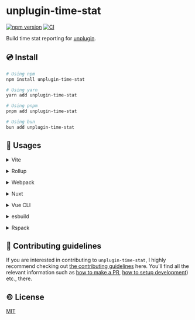 # unplugin-time-stat

[![npm version][npm-version-src]][npm-version-href]
[![CI][ci-src]][ci-href]

Build time stat reporting for [unplugin](https://github.com/unjs/unplugin).

## 💿 Install

```sh
# Using npm
npm install unplugin-time-stat

# Using yarn
yarn add unplugin-time-stat

# Using pnpm
pnpm add unplugin-time-stat

# Using bun
bun add unplugin-time-stat
```

## 🚀 Usages

<details>
<summary>Vite</summary><br>

```ts
// vite.config.ts
import TimeStat from 'unplugin-time-stat/vite'

export default defineConfig({
  plugins: [
    TimeStat({
      /* options */
    })
  ]
})
```

build example: [`playground/`](./playground/)

<br></details>

<details>
<summary>Rollup</summary><br>

```ts
// rollup.config.js
import TimeStat from 'unplugin-time-stat/rollup'

export default {
  plugins: [
    TimeStat({
      /* options */
    })
  ]
}
```

<br></details>

<details>
<summary>Webpack</summary><br>

```ts
// webpack.config.js
module.exports = {
  /* ... */
  plugins: [
    require('unplugin-time-stat/webpack')({
      /* options */
    })
  ]
}
```

<br></details>

<details>
<summary>Nuxt</summary><br>

```ts
// nuxt.config.js
export default defineNuxtConfig({
  modules: [
    [
      'unplugin-time-stat/nuxt',
      {
        /* options */
      }
    ]
  ]
})
```

> This module works for both Nuxt 2 and [Nuxt Vite](https://github.com/nuxt/vite)

<br></details>

<details>
<summary>Vue CLI</summary><br>

```ts
// vue.config.js
module.exports = {
  configureWebpack: {
    plugins: [
      require('unplugin-time-stat/webpack')({
        /* options */
      })
    ]
  }
}
```

<br></details>

<details>
<summary>esbuild</summary><br>

```ts
// esbuild.config.js
import { build } from 'esbuild'
import TimeStat from 'unplugin-time-stat/esbuild'

build({
  plugins: [TimeStat()]
})
```

<br></details>

<details>
<summary>Rspack</summary><br>

```ts
// rspack.config.js
module.exports = {
  /* ... */
  plugins: [
    require('unplugin-time-stat/rspack')({
      /* options */
    })
  ]
}
```

<br></details>

## 🙌 Contributing guidelines

If you are interested in contributing to `unplugin-time-stat`, I highly recommend checking out [the contributing guidelines](/CONTRIBUTING.md) here. You'll find all the relevant information such as [how to make a PR](/CONTRIBUTING.md#pull-request-guidelines), [how to setup development](/CONTRIBUTING.md#development-setup)) etc., there.

## ©️ License

[MIT](https://opensource.org/licenses/MIT)

<!-- Badges -->

[npm-version-src]: https://img.shields.io/npm/v/unplugin-time-stat?style=flat
[npm-version-href]: https://npmjs.com/package/unplugin-time-stat
[npm-downloads-src]: https://img.shields.io/npm/dm/unplugin-time-stat?style=flat
[npm-downloads-href]: https://npmjs.com/package/unplugin-time-stat
[ci-src]: https://github.com/kazupon/unplugin-time-stat/actions/workflows/ci.yml/badge.svg
[ci-href]: https://github.com/kazupon/unplugin-time-stat/actions/workflows/ci.yml
